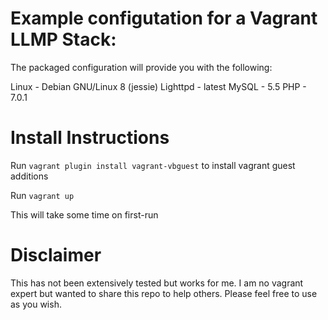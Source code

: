 # Example configutation for a Vagrant LLMP Stack:

The packaged configuration will provide you with the following:

Linux - Debian GNU/Linux 8 (jessie)
Lighttpd - latest
MySQL - 5.5
PHP - 7.0.1

# Install Instructions

Run `vagrant plugin install vagrant-vbguest` to install vagrant guest additions

Run `vagrant up`

This will take some time on first-run


# Disclaimer

This has not been extensively tested but works for me. I am no vagrant expert but wanted to share this repo to help others. Please feel free to use as you wish.